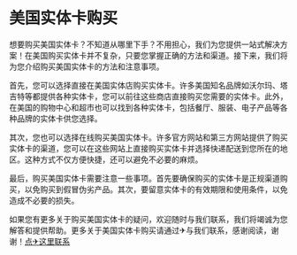 # 美国实体卡购买

想要购买美国实体卡？不知道从哪里下手？不用担心，我们为您提供一站式解决方案！在美国购买实体卡并不复杂，只要您掌握正确的方法和渠道。接下来，我们将为您介绍购买美国实体卡的方法和注意事项。

首先，您可以选择直接在美国实体店购买实体卡。许多美国知名品牌如沃尔玛、塔吉特等都提供各种实体卡，您可以前往这些商店直接购买您需要的实体卡。此外，在美国的购物中心和超市也可以找到各种实体卡，包括餐厅、服装、电子产品等各种品牌的实体卡供您选择。

其次，您也可以选择在线购买美国实体卡。许多官方网站和第三方网站提供了购买实体卡的渠道，您可以在这些网站上直接购买实体卡并选择快递配送到您所在的地区。这种方式不仅方便快捷，还可以避免不必要的麻烦。

最后，购买美国实体卡需要注意一些事项。首先要确保购买的实体卡是正规渠道购买，以免购买到假冒伪劣产品。其次，要留意实体卡的有效期限和使用条件，以免造成不必要的损失。

如果您有更多关于购买美国实体卡的疑问，欢迎随时与我们联系，我们将竭诚为您解答和提供帮助。更多关于美国实体卡购买请通过✈与我们联系，感谢阅读，谢谢！[点✈这里联系](https://ads.k02.cc)